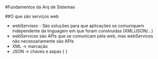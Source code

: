 #Fundamentos da Arq de Sistemas

##O que são serviços web

- webServises - São soluções para que aplicações se comuniquem independente da linguagem em que foram construídas (XML/JSON/...)
- webServices são APIs que se comunicam pela web, mas webServices não necessariamente são APIs
- XML -> marcação <tags>
- JSON -> chaves e aspas { }